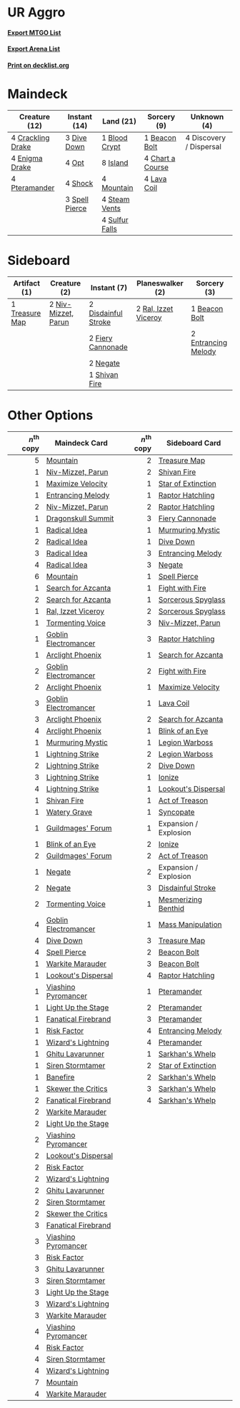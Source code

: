 # UR Aggro

#### [Export MTGO List](../collection/UR%20Aggro/UR%20Aggro.txt)
#### [Export Arena List](../collection/UR%20Aggro/UR%20Aggro_arena.txt)
#### [Print on decklist.org](http://decklist.org/?deckmain=1%09Beacon%20Bolt%0A1%09Blood%20Crypt%0A4%09Chart%20a%20Course%0A4%09Crackling%20Drake%0A4%09Discovery%20/%20Dispersal%0A3%09Dive%20Down%0A4%09Enigma%20Drake%0A8%09Island%0A4%09Lava%20Coil%0A4%09Mountain%0A4%09Opt%0A4%09Pteramander%0A4%09Shock%0A3%09Spell%20Pierce%0A4%09Steam%20Vents%0A4%09Sulfur%20Falls&deckside=1%09Beacon%20Bolt%0A2%09Disdainful%20Stroke%0A2%09Entrancing%20Melody%0A2%09Fiery%20Cannonade%0A2%09Negate%0A2%09Niv-Mizzet,%20Parun%0A2%09Ral,%20Izzet%20Viceroy%0A1%09Shivan%20Fire%0A1%09Treasure%20Map)
# Maindeck

|                                       Creature (12)                                        |                                      Instant (14)                                       |                                        Land (21)                                        |                                        Sorcery (9)                                        |      Unknown (4)      |
|--------------------------------------------------------------------------------------------|-----------------------------------------------------------------------------------------|-----------------------------------------------------------------------------------------|-------------------------------------------------------------------------------------------|-----------------------|
|4 [Crackling Drake](http://gatherer.wizards.com/Pages/Card/Details.aspx?multiverseid=452913)|3 [Dive Down](http://gatherer.wizards.com/Pages/Card/Details.aspx?multiverseid=435205)   |1 [Blood Crypt](http://gatherer.wizards.com/Pages/Card/Details.aspx?multiverseid=97102)  |1 [Beacon Bolt](http://gatherer.wizards.com/Pages/Card/Details.aspx?multiverseid=452904)   |4 Discovery / Dispersal|
|4 [Enigma Drake](http://gatherer.wizards.com/Pages/Card/Details.aspx?multiverseid=426900)   |4 [Opt](http://gatherer.wizards.com/Pages/Card/Details.aspx?multiverseid=442948)         |8 [Island](http://gatherer.wizards.com/Pages/Card/Details.aspx?multiverseid=439857)      |4 [Chart a Course](http://gatherer.wizards.com/Pages/Card/Details.aspx?multiverseid=435200)|                       |
|4 [Pteramander](http://gatherer.wizards.com/Pages/Card/Details.aspx?multiverseid=457191)    |4 [Shock](http://gatherer.wizards.com/Pages/Card/Details.aspx?multiverseid=129732)       |4 [Mountain](http://gatherer.wizards.com/Pages/Card/Details.aspx?multiverseid=439859)    |4 [Lava Coil](http://gatherer.wizards.com/Pages/Card/Details.aspx?multiverseid=452858)     |                       |
|                                                                                            |3 [Spell Pierce](http://gatherer.wizards.com/Pages/Card/Details.aspx?multiverseid=425876)|4 [Steam Vents](http://gatherer.wizards.com/Pages/Card/Details.aspx?multiverseid=405109) |                                                                                           |                       |
|                                                                                            |                                                                                         |4 [Sulfur Falls](http://gatherer.wizards.com/Pages/Card/Details.aspx?multiverseid=443135)|                                                                                           |                       |


# Sideboard

|                                      Artifact (1)                                       |                                         Creature (2)                                         |                                         Instant (7)                                          |                                       Planeswalker (2)                                        |                                         Sorcery (3)                                          |
|-----------------------------------------------------------------------------------------|----------------------------------------------------------------------------------------------|----------------------------------------------------------------------------------------------|-----------------------------------------------------------------------------------------------|----------------------------------------------------------------------------------------------|
|1 [Treasure Map](http://gatherer.wizards.com/Pages/Card/Details.aspx?multiverseid=435410)|2 [Niv-Mizzet, Parun](http://gatherer.wizards.com/Pages/Card/Details.aspx?multiverseid=452942)|2 [Disdainful Stroke](http://gatherer.wizards.com/Pages/Card/Details.aspx?multiverseid=420705)|2 [Ral, Izzet Viceroy](http://gatherer.wizards.com/Pages/Card/Details.aspx?multiverseid=452945)|1 [Beacon Bolt](http://gatherer.wizards.com/Pages/Card/Details.aspx?multiverseid=452904)      |
|                                                                                         |                                                                                              |2 [Fiery Cannonade](http://gatherer.wizards.com/Pages/Card/Details.aspx?multiverseid=435297)  |                                                                                               |2 [Entrancing Melody](http://gatherer.wizards.com/Pages/Card/Details.aspx?multiverseid=435207)|
|                                                                                         |                                                                                              |2 [Negate](http://gatherer.wizards.com/Pages/Card/Details.aspx?multiverseid=423707)           |                                                                                               |                                                                                              |
|                                                                                         |                                                                                              |1 [Shivan Fire](http://gatherer.wizards.com/Pages/Card/Details.aspx?multiverseid=443030)      |                                                                                               |                                                                                              |


# Other Options

|*n*<sup>th</sup> copy|                                         Maindeck Card                                         |*n*<sup>th</sup> copy|                                        Sideboard Card                                        |
|--------------------:|-----------------------------------------------------------------------------------------------|--------------------:|----------------------------------------------------------------------------------------------|
|                    5|[Mountain](http://gatherer.wizards.com/Pages/Card/Details.aspx?multiverseid=439859)            |                    2|[Treasure Map](http://gatherer.wizards.com/Pages/Card/Details.aspx?multiverseid=435410)       |
|                    1|[Niv-Mizzet, Parun](http://gatherer.wizards.com/Pages/Card/Details.aspx?multiverseid=452942)   |                    2|[Shivan Fire](http://gatherer.wizards.com/Pages/Card/Details.aspx?multiverseid=443030)        |
|                    1|[Maximize Velocity](http://gatherer.wizards.com/Pages/Card/Details.aspx?multiverseid=452861)   |                    1|[Star of Extinction](http://gatherer.wizards.com/Pages/Card/Details.aspx?multiverseid=435315) |
|                    1|[Entrancing Melody](http://gatherer.wizards.com/Pages/Card/Details.aspx?multiverseid=435207)   |                    1|[Raptor Hatchling](http://gatherer.wizards.com/Pages/Card/Details.aspx?multiverseid=435309)   |
|                    2|[Niv-Mizzet, Parun](http://gatherer.wizards.com/Pages/Card/Details.aspx?multiverseid=452942)   |                    2|[Raptor Hatchling](http://gatherer.wizards.com/Pages/Card/Details.aspx?multiverseid=435309)   |
|                    1|[Dragonskull Summit](http://gatherer.wizards.com/Pages/Card/Details.aspx?multiverseid=420909)  |                    3|[Fiery Cannonade](http://gatherer.wizards.com/Pages/Card/Details.aspx?multiverseid=435297)    |
|                    1|[Radical Idea](http://gatherer.wizards.com/Pages/Card/Details.aspx?multiverseid=452802)        |                    1|[Murmuring Mystic](http://gatherer.wizards.com/Pages/Card/Details.aspx?multiverseid=452795)   |
|                    2|[Radical Idea](http://gatherer.wizards.com/Pages/Card/Details.aspx?multiverseid=452802)        |                    1|[Dive Down](http://gatherer.wizards.com/Pages/Card/Details.aspx?multiverseid=435205)          |
|                    3|[Radical Idea](http://gatherer.wizards.com/Pages/Card/Details.aspx?multiverseid=452802)        |                    3|[Entrancing Melody](http://gatherer.wizards.com/Pages/Card/Details.aspx?multiverseid=435207)  |
|                    4|[Radical Idea](http://gatherer.wizards.com/Pages/Card/Details.aspx?multiverseid=452802)        |                    3|[Negate](http://gatherer.wizards.com/Pages/Card/Details.aspx?multiverseid=423707)             |
|                    6|[Mountain](http://gatherer.wizards.com/Pages/Card/Details.aspx?multiverseid=439859)            |                    1|[Spell Pierce](http://gatherer.wizards.com/Pages/Card/Details.aspx?multiverseid=425876)       |
|                    1|[Search for Azcanta](http://gatherer.wizards.com/Pages/Card/Details.aspx?multiverseid=435226)  |                    1|[Fight with Fire](http://gatherer.wizards.com/Pages/Card/Details.aspx?multiverseid=443007)    |
|                    2|[Search for Azcanta](http://gatherer.wizards.com/Pages/Card/Details.aspx?multiverseid=435226)  |                    1|[Sorcerous Spyglass](http://gatherer.wizards.com/Pages/Card/Details.aspx?multiverseid=435407) |
|                    1|[Ral, Izzet Viceroy](http://gatherer.wizards.com/Pages/Card/Details.aspx?multiverseid=452945)  |                    2|[Sorcerous Spyglass](http://gatherer.wizards.com/Pages/Card/Details.aspx?multiverseid=435407) |
|                    1|[Tormenting Voice](http://gatherer.wizards.com/Pages/Card/Details.aspx?multiverseid=426853)    |                    3|[Niv-Mizzet, Parun](http://gatherer.wizards.com/Pages/Card/Details.aspx?multiverseid=452942)  |
|                    1|[Goblin Electromancer](http://gatherer.wizards.com/Pages/Card/Details.aspx?multiverseid=405244)|                    3|[Raptor Hatchling](http://gatherer.wizards.com/Pages/Card/Details.aspx?multiverseid=435309)   |
|                    1|[Arclight Phoenix](http://gatherer.wizards.com/Pages/Card/Details.aspx?multiverseid=452841)    |                    1|[Search for Azcanta](http://gatherer.wizards.com/Pages/Card/Details.aspx?multiverseid=435226) |
|                    2|[Goblin Electromancer](http://gatherer.wizards.com/Pages/Card/Details.aspx?multiverseid=405244)|                    2|[Fight with Fire](http://gatherer.wizards.com/Pages/Card/Details.aspx?multiverseid=443007)    |
|                    2|[Arclight Phoenix](http://gatherer.wizards.com/Pages/Card/Details.aspx?multiverseid=452841)    |                    1|[Maximize Velocity](http://gatherer.wizards.com/Pages/Card/Details.aspx?multiverseid=452861)  |
|                    3|[Goblin Electromancer](http://gatherer.wizards.com/Pages/Card/Details.aspx?multiverseid=405244)|                    1|[Lava Coil](http://gatherer.wizards.com/Pages/Card/Details.aspx?multiverseid=452858)          |
|                    3|[Arclight Phoenix](http://gatherer.wizards.com/Pages/Card/Details.aspx?multiverseid=452841)    |                    2|[Search for Azcanta](http://gatherer.wizards.com/Pages/Card/Details.aspx?multiverseid=435226) |
|                    4|[Arclight Phoenix](http://gatherer.wizards.com/Pages/Card/Details.aspx?multiverseid=452841)    |                    1|[Blink of an Eye](http://gatherer.wizards.com/Pages/Card/Details.aspx?multiverseid=442934)    |
|                    1|[Murmuring Mystic](http://gatherer.wizards.com/Pages/Card/Details.aspx?multiverseid=452795)    |                    1|[Legion Warboss](http://gatherer.wizards.com/Pages/Card/Details.aspx?multiverseid=452859)     |
|                    1|[Lightning Strike](http://gatherer.wizards.com/Pages/Card/Details.aspx?multiverseid=383299)    |                    2|[Legion Warboss](http://gatherer.wizards.com/Pages/Card/Details.aspx?multiverseid=452859)     |
|                    2|[Lightning Strike](http://gatherer.wizards.com/Pages/Card/Details.aspx?multiverseid=383299)    |                    2|[Dive Down](http://gatherer.wizards.com/Pages/Card/Details.aspx?multiverseid=435205)          |
|                    3|[Lightning Strike](http://gatherer.wizards.com/Pages/Card/Details.aspx?multiverseid=383299)    |                    1|[Ionize](http://gatherer.wizards.com/Pages/Card/Details.aspx?multiverseid=452929)             |
|                    4|[Lightning Strike](http://gatherer.wizards.com/Pages/Card/Details.aspx?multiverseid=383299)    |                    1|[Lookout's Dispersal](http://gatherer.wizards.com/Pages/Card/Details.aspx?multiverseid=435214)|
|                    1|[Shivan Fire](http://gatherer.wizards.com/Pages/Card/Details.aspx?multiverseid=443030)         |                    1|[Act of Treason](http://gatherer.wizards.com/Pages/Card/Details.aspx?multiverseid=442107)     |
|                    1|[Watery Grave](http://gatherer.wizards.com/Pages/Card/Details.aspx?multiverseid=405114)        |                    1|[Syncopate](http://gatherer.wizards.com/Pages/Card/Details.aspx?multiverseid=442955)          |
|                    1|[Guildmages' Forum](http://gatherer.wizards.com/Pages/Card/Details.aspx?multiverseid=453000)   |                    1|Expansion / Explosion                                                                         |
|                    1|[Blink of an Eye](http://gatherer.wizards.com/Pages/Card/Details.aspx?multiverseid=442934)     |                    2|[Ionize](http://gatherer.wizards.com/Pages/Card/Details.aspx?multiverseid=452929)             |
|                    2|[Guildmages' Forum](http://gatherer.wizards.com/Pages/Card/Details.aspx?multiverseid=453000)   |                    2|[Act of Treason](http://gatherer.wizards.com/Pages/Card/Details.aspx?multiverseid=442107)     |
|                    1|[Negate](http://gatherer.wizards.com/Pages/Card/Details.aspx?multiverseid=423707)              |                    2|Expansion / Explosion                                                                         |
|                    2|[Negate](http://gatherer.wizards.com/Pages/Card/Details.aspx?multiverseid=423707)              |                    3|[Disdainful Stroke](http://gatherer.wizards.com/Pages/Card/Details.aspx?multiverseid=420705)  |
|                    2|[Tormenting Voice](http://gatherer.wizards.com/Pages/Card/Details.aspx?multiverseid=426853)    |                    1|[Mesmerizing Benthid](http://gatherer.wizards.com/Pages/Card/Details.aspx?multiverseid=457187)|
|                    4|[Goblin Electromancer](http://gatherer.wizards.com/Pages/Card/Details.aspx?multiverseid=405244)|                    1|[Mass Manipulation](http://gatherer.wizards.com/Pages/Card/Details.aspx?multiverseid=457186)  |
|                    4|[Dive Down](http://gatherer.wizards.com/Pages/Card/Details.aspx?multiverseid=435205)           |                    3|[Treasure Map](http://gatherer.wizards.com/Pages/Card/Details.aspx?multiverseid=435410)       |
|                    4|[Spell Pierce](http://gatherer.wizards.com/Pages/Card/Details.aspx?multiverseid=425876)        |                    2|[Beacon Bolt](http://gatherer.wizards.com/Pages/Card/Details.aspx?multiverseid=452904)        |
|                    1|[Warkite Marauder](http://gatherer.wizards.com/Pages/Card/Details.aspx?multiverseid=439717)    |                    3|[Beacon Bolt](http://gatherer.wizards.com/Pages/Card/Details.aspx?multiverseid=452904)        |
|                    1|[Lookout's Dispersal](http://gatherer.wizards.com/Pages/Card/Details.aspx?multiverseid=435214) |                    4|[Raptor Hatchling](http://gatherer.wizards.com/Pages/Card/Details.aspx?multiverseid=435309)   |
|                    1|[Viashino Pyromancer](http://gatherer.wizards.com/Pages/Card/Details.aspx?multiverseid=447302) |                    1|[Pteramander](http://gatherer.wizards.com/Pages/Card/Details.aspx?multiverseid=457191)        |
|                    1|[Light Up the Stage](http://gatherer.wizards.com/Pages/Card/Details.aspx?multiverseid=457251)  |                    2|[Pteramander](http://gatherer.wizards.com/Pages/Card/Details.aspx?multiverseid=457191)        |
|                    1|[Fanatical Firebrand](http://gatherer.wizards.com/Pages/Card/Details.aspx?multiverseid=439758) |                    3|[Pteramander](http://gatherer.wizards.com/Pages/Card/Details.aspx?multiverseid=457191)        |
|                    1|[Risk Factor](http://gatherer.wizards.com/Pages/Card/Details.aspx?multiverseid=452863)         |                    4|[Entrancing Melody](http://gatherer.wizards.com/Pages/Card/Details.aspx?multiverseid=435207)  |
|                    1|[Wizard's Lightning](http://gatherer.wizards.com/Pages/Card/Details.aspx?multiverseid=443040)  |                    4|[Pteramander](http://gatherer.wizards.com/Pages/Card/Details.aspx?multiverseid=457191)        |
|                    1|[Ghitu Lavarunner](http://gatherer.wizards.com/Pages/Card/Details.aspx?multiverseid=443015)    |                    1|[Sarkhan's Whelp](http://gatherer.wizards.com/Pages/Card/Details.aspx?multiverseid=450246)    |
|                    1|[Siren Stormtamer](http://gatherer.wizards.com/Pages/Card/Details.aspx?multiverseid=435232)    |                    2|[Star of Extinction](http://gatherer.wizards.com/Pages/Card/Details.aspx?multiverseid=435315) |
|                    1|[Banefire](http://gatherer.wizards.com/Pages/Card/Details.aspx?multiverseid=186613)            |                    2|[Sarkhan's Whelp](http://gatherer.wizards.com/Pages/Card/Details.aspx?multiverseid=450246)    |
|                    1|[Skewer the Critics](http://gatherer.wizards.com/Pages/Card/Details.aspx?multiverseid=457259)  |                    3|[Sarkhan's Whelp](http://gatherer.wizards.com/Pages/Card/Details.aspx?multiverseid=450246)    |
|                    2|[Fanatical Firebrand](http://gatherer.wizards.com/Pages/Card/Details.aspx?multiverseid=439758) |                    4|[Sarkhan's Whelp](http://gatherer.wizards.com/Pages/Card/Details.aspx?multiverseid=450246)    |
|                    2|[Warkite Marauder](http://gatherer.wizards.com/Pages/Card/Details.aspx?multiverseid=439717)    |                     |                                                                                              |
|                    2|[Light Up the Stage](http://gatherer.wizards.com/Pages/Card/Details.aspx?multiverseid=457251)  |                     |                                                                                              |
|                    2|[Viashino Pyromancer](http://gatherer.wizards.com/Pages/Card/Details.aspx?multiverseid=447302) |                     |                                                                                              |
|                    2|[Lookout's Dispersal](http://gatherer.wizards.com/Pages/Card/Details.aspx?multiverseid=435214) |                     |                                                                                              |
|                    2|[Risk Factor](http://gatherer.wizards.com/Pages/Card/Details.aspx?multiverseid=452863)         |                     |                                                                                              |
|                    2|[Wizard's Lightning](http://gatherer.wizards.com/Pages/Card/Details.aspx?multiverseid=443040)  |                     |                                                                                              |
|                    2|[Ghitu Lavarunner](http://gatherer.wizards.com/Pages/Card/Details.aspx?multiverseid=443015)    |                     |                                                                                              |
|                    2|[Siren Stormtamer](http://gatherer.wizards.com/Pages/Card/Details.aspx?multiverseid=435232)    |                     |                                                                                              |
|                    2|[Skewer the Critics](http://gatherer.wizards.com/Pages/Card/Details.aspx?multiverseid=457259)  |                     |                                                                                              |
|                    3|[Fanatical Firebrand](http://gatherer.wizards.com/Pages/Card/Details.aspx?multiverseid=439758) |                     |                                                                                              |
|                    3|[Viashino Pyromancer](http://gatherer.wizards.com/Pages/Card/Details.aspx?multiverseid=447302) |                     |                                                                                              |
|                    3|[Risk Factor](http://gatherer.wizards.com/Pages/Card/Details.aspx?multiverseid=452863)         |                     |                                                                                              |
|                    3|[Ghitu Lavarunner](http://gatherer.wizards.com/Pages/Card/Details.aspx?multiverseid=443015)    |                     |                                                                                              |
|                    3|[Siren Stormtamer](http://gatherer.wizards.com/Pages/Card/Details.aspx?multiverseid=435232)    |                     |                                                                                              |
|                    3|[Light Up the Stage](http://gatherer.wizards.com/Pages/Card/Details.aspx?multiverseid=457251)  |                     |                                                                                              |
|                    3|[Wizard's Lightning](http://gatherer.wizards.com/Pages/Card/Details.aspx?multiverseid=443040)  |                     |                                                                                              |
|                    3|[Warkite Marauder](http://gatherer.wizards.com/Pages/Card/Details.aspx?multiverseid=439717)    |                     |                                                                                              |
|                    4|[Viashino Pyromancer](http://gatherer.wizards.com/Pages/Card/Details.aspx?multiverseid=447302) |                     |                                                                                              |
|                    4|[Risk Factor](http://gatherer.wizards.com/Pages/Card/Details.aspx?multiverseid=452863)         |                     |                                                                                              |
|                    4|[Siren Stormtamer](http://gatherer.wizards.com/Pages/Card/Details.aspx?multiverseid=435232)    |                     |                                                                                              |
|                    4|[Wizard's Lightning](http://gatherer.wizards.com/Pages/Card/Details.aspx?multiverseid=443040)  |                     |                                                                                              |
|                    7|[Mountain](http://gatherer.wizards.com/Pages/Card/Details.aspx?multiverseid=439859)            |                     |                                                                                              |
|                    4|[Warkite Marauder](http://gatherer.wizards.com/Pages/Card/Details.aspx?multiverseid=439717)    |                     |                                                                                              |

